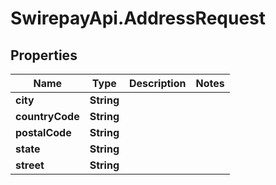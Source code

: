 # SwirepayApi.AddressRequest

## Properties

Name | Type | Description | Notes
------------ | ------------- | ------------- | -------------
**city** | **String** |  | 
**countryCode** | **String** |  | 
**postalCode** | **String** |  | 
**state** | **String** |  | 
**street** | **String** |  | 


